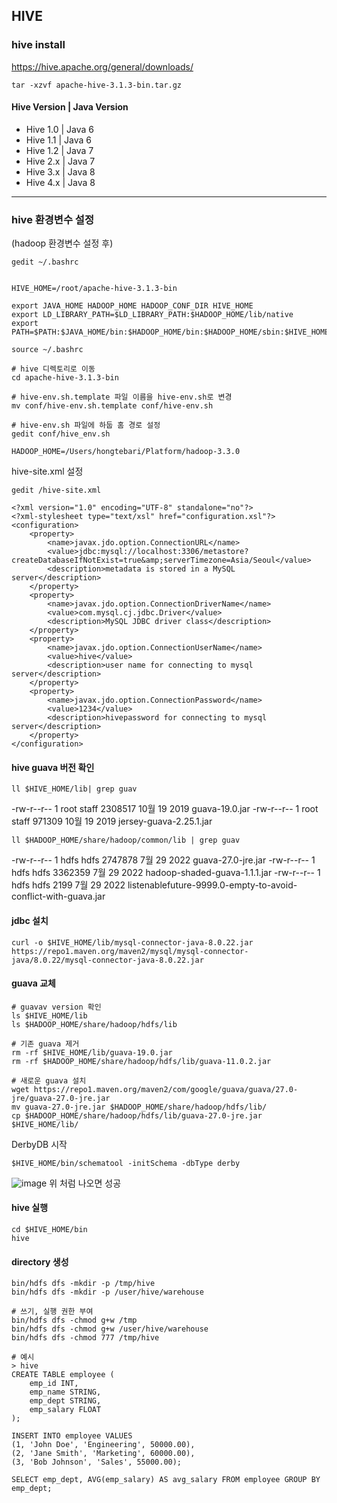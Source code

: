 ## HIVE

### hive install
<https://hive.apache.org/general/downloads/>
```
tar -xzvf apache-hive-3.1.3-bin.tar.gz
```
#### Hive Version |	Java Version
- Hive 1.0 | Java 6
- Hive 1.1 |	Java 6
- Hive 1.2 |	Java 7
- Hive 2.x |	Java 7
- Hive 3.x |	Java 8
- Hive 4.x |	Java 8
---
### hive 환경변수 설정
(hadoop 환경변수 설정 후)
```
gedit ~/.bashrc
```
```

HIVE_HOME=/root/apache-hive-3.1.3-bin

export JAVA_HOME HADOOP_HOME HADOOP_CONF_DIR HIVE_HOME
export LD_LIBRARY_PATH=$LD_LIBRARY_PATH:$HADOOP_HOME/lib/native
export PATH=$PATH:$JAVA_HOME/bin:$HADOOP_HOME/bin:$HADOOP_HOME/sbin:$HIVE_HOME/bin

source ~/.bashrc
```

```
# hive 디렉토리로 이동
cd apache-hive-3.1.3-bin

# hive-env.sh.template 파일 이름을 hive-env.sh로 변경
mv conf/hive-env.sh.template conf/hive-env.sh
```
```
# hive-env.sh 파일에 하둡 홈 경로 설정
gedit conf/hive_env.sh
```
```
HADOOP_HOME=/Users/hongtebari/Platform/hadoop-3.3.0
```

hive-site.xml 설정

```
gedit /hive-site.xml
```
```
<?xml version="1.0" encoding="UTF-8" standalone="no"?>
<?xml-stylesheet type="text/xsl" href="configuration.xsl"?>
<configuration>
    <property>
        <name>javax.jdo.option.ConnectionURL</name>
        <value>jdbc:mysql://localhost:3306/metastore?createDatabaseIfNotExist=true&amp;serverTimezone=Asia/Seoul</value>
        <description>metadata is stored in a MySQL server</description>
    </property>
    <property>
        <name>javax.jdo.option.ConnectionDriverName</name>
        <value>com.mysql.cj.jdbc.Driver</value>
        <description>MySQL JDBC driver class</description>
    </property>
    <property>
        <name>javax.jdo.option.ConnectionUserName</name>
        <value>hive</value>
        <description>user name for connecting to mysql server</description>
    </property>
    <property>
        <name>javax.jdo.option.ConnectionPassword</name>
        <value>1234</value>
        <description>hivepassword for connecting to mysql server</description>
    </property>
</configuration>
```

#### hive guava 버전 확인
```
ll $HIVE_HOME/lib| grep guav
```
-rw-r--r--  1 root staff  2308517 10월 19  2019 guava-19.0.jar
-rw-r--r--  1 root staff   971309 10월 19  2019 jersey-guava-2.25.1.jar

```
ll $HADOOP_HOME/share/hadoop/common/lib | grep guav
```
-rw-r--r-- 1 hdfs hdfs 2747878  7월 29  2022 guava-27.0-jre.jar
-rw-r--r-- 1 hdfs hdfs 3362359  7월 29  2022 hadoop-shaded-guava-1.1.1.jar
-rw-r--r-- 1 hdfs hdfs    2199  7월 29  2022 listenablefuture-9999.0-empty-to-avoid-conflict-with-guava.jar

#### jdbc 설치
```
curl -o $HIVE_HOME/lib/mysql-connector-java-8.0.22.jar https://repo1.maven.org/maven2/mysql/mysql-connector-java/8.0.22/mysql-connector-java-8.0.22.jar
```

#### guava 교체
```
# guavav version 확인
ls $HIVE_HOME/lib
ls $HADOOP_HOME/share/hadoop/hdfs/lib

# 기존 guava 제거
rm -rf $HIVE_HOME/lib/guava-19.0.jar
rm -rf $HADOOP_HOME/share/hadoop/hdfs/lib/guava-11.0.2.jar

# 새로운 guava 설치
wget https://repo1.maven.org/maven2/com/google/guava/guava/27.0-jre/guava-27.0-jre.jar 
mv guava-27.0-jre.jar $HADOOP_HOME/share/hadoop/hdfs/lib/
cp $HADOOP_HOME/share/hadoop/hdfs/lib/guava-27.0-jre.jar $HIVE_HOME/lib/
```
DerbyDB 시작
```
$HIVE_HOME/bin/schematool -initSchema -dbType derby
```
![image](https://github.com/TaehoKK/Data-Engineering/assets/150890899/e8d0c1d6-0ca6-41cd-8a75-bb41ced21e41)
위 처럼 나오면 성공

#### hive 실행
```
cd $HIVE_HOME/bin
hive
```

#### directory 생성
```
bin/hdfs dfs -mkdir -p /tmp/hive
bin/hdfs dfs -mkdir -p /user/hive/warehouse

# 쓰기, 실행 권한 부여
bin/hdfs dfs -chmod g+w /tmp
bin/hdfs dfs -chmod g+w /user/hive/warehouse
bin/hdfs dfs -chmod 777 /tmp/hive

```
```
# 예시
> hive
CREATE TABLE employee (
    emp_id INT,
    emp_name STRING,
    emp_dept STRING,
    emp_salary FLOAT
);

INSERT INTO employee VALUES
(1, 'John Doe', 'Engineering', 50000.00),
(2, 'Jane Smith', 'Marketing', 60000.00),
(3, 'Bob Johnson', 'Sales', 55000.00);

SELECT emp_dept, AVG(emp_salary) AS avg_salary FROM employee GROUP BY emp_dept;

```
